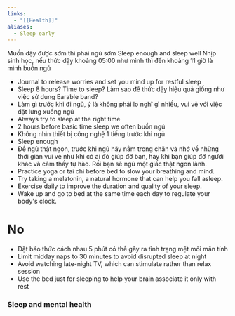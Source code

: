 ```yaml
---
links:
  - "[[Health]]"
aliases:
  - Sleep early
---
```

Muốn dậy được sớm thì phải ngủ sớm
Sleep enough and sleep well
Nhịp sinh học, nếu thức dậy khoảng 05:00 như mình thì đến khoảng 11 giờ là mình buồn ngủ

- Journal to release worries and set you mind up for restful sleep
- Sleep 8 hours? Time to sleep? Làm sao để thức dậy hiệu quả giống như việc sử dụng Earable band?
- Làm gì trước khi đi ngủ, ý là không phải lo nghĩ gì nhiều, vui vẻ với việc đặt lưng xuống ngủ
- Always try to sleep at the right time
- 2 hours before basic time sleep we often buồn ngủ
- Không nhìn thiết bị công nghệ 1 tiếng trước khi ngủ
- Sleep enough
- Để ngủ thật ngon, trước khi ngủ hãy nằm trong chăn và nhớ về những thời gian vui vẻ như khi có ai đó giúp đỡ bạn, hay khi bạn giúp đỡ người khác và cảm thấy tự hào. Rồi bạn sẽ ngủ một giấc thật ngon lành.
- Practice yoga or tai chi before bed to slow your breathing and mind.
- Try taking a melatonin, a natural hormone that can help you fall asleep.
- Exercise daily to improve the duration and quality of your sleep.
- Wake up and go to bed at the same time each day to regulate your body's clock.

# No

- Đặt báo thức cách nhau 5 phút có thể gây ra tình trạng mệt mỏi mãn tính
- Limit midday naps to 30 minutes to avoid disrupted sleep at night
- Avoid watching late-night TV, which can stimulate rather than relax session
- Use the bed just for sleeping to help your brain associate it only with rest

### Sleep and mental health